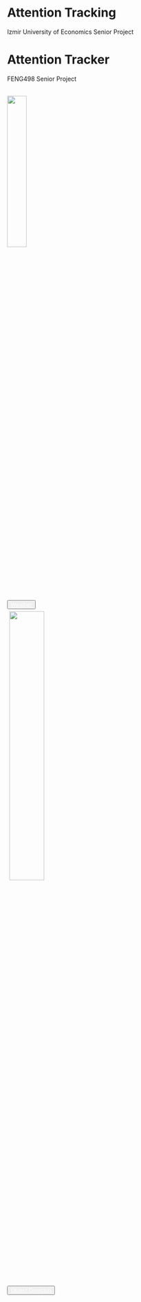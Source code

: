 # Attention Tracking

Izmir University of Economics Senior Project

<head>
    <link rel="stylesheet" href="https://maxcdn.bootstrapcdn.com/bootstrap/3.3.7/css/bootstrap.min.css">
  </head>
  
  <body>
    <div class="container">
      <div class="jumbotron">
        <h1>Attention Tracker</h1>
        <p>FENG498 Senior Project</p>
      </div>
      <br>
      <div class="row">
      <div class="col-xs-4">
        <img style="width:30%" src="images/weather-icon.png"/>
        <br>
        <button class="btn btn-info"><a style="color:white" href="weather.html">Weather</a></button>
      </div>
      <div class="col-xs-4">
      </div>
      <div class="col-xs-4">
        <img style="width:40%;padding:5px" src="images/Unknown-1.png"/>
        <br>
      <button class="btn btn-warning"><a style="color:white;" href="http://127.0.0.1:5000/detect">Object Detecion</a></button>
    </div>
  </div>
  </div>
  <body>
